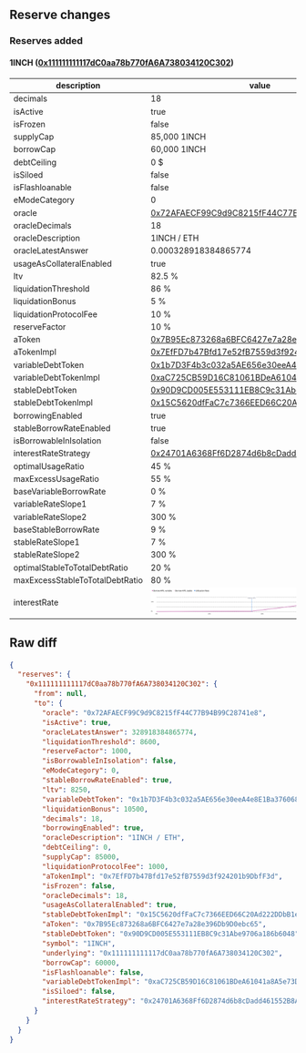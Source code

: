 ## Reserve changes

### Reserves added

#### 1INCH ([0x111111111117dC0aa78b770fA6A738034120C302](https://etherscan.io/address/0x111111111117dC0aa78b770fA6A738034120C302))

| description | value |
| --- | --- |
| decimals | 18 |
| isActive | true |
| isFrozen | false |
| supplyCap | 85,000 1INCH |
| borrowCap | 60,000 1INCH |
| debtCeiling | 0 $ |
| isSiloed | false |
| isFlashloanable | false |
| eModeCategory | 0 |
| oracle | [0x72AFAECF99C9d9C8215fF44C77B94B99C28741e8](https://etherscan.io/address/0x72AFAECF99C9d9C8215fF44C77B94B99C28741e8) |
| oracleDecimals | 18 |
| oracleDescription | 1INCH / ETH |
| oracleLatestAnswer | 0.000328918384865774 |
| usageAsCollateralEnabled | true |
| ltv | 82.5 % |
| liquidationThreshold | 86 % |
| liquidationBonus | 5 % |
| liquidationProtocolFee | 10 % |
| reserveFactor | 10 % |
| aToken | [0x7B95Ec873268a6BFC6427e7a28e396Db9D0ebc65](https://etherscan.io/address/0x7B95Ec873268a6BFC6427e7a28e396Db9D0ebc65) |
| aTokenImpl | [0x7EfFD7b47Bfd17e52fB7559d3f924201b9DbfF3d](https://etherscan.io/address/0x7EfFD7b47Bfd17e52fB7559d3f924201b9DbfF3d) |
| variableDebtToken | [0x1b7D3F4b3c032a5AE656e30eeA4e8E1Ba376068F](https://etherscan.io/address/0x1b7D3F4b3c032a5AE656e30eeA4e8E1Ba376068F) |
| variableDebtTokenImpl | [0xaC725CB59D16C81061BDeA61041a8A5e73DA9EC6](https://etherscan.io/address/0xaC725CB59D16C81061BDeA61041a8A5e73DA9EC6) |
| stableDebtToken | [0x90D9CD005E553111EB8C9c31Abe9706a186b6048](https://etherscan.io/address/0x90D9CD005E553111EB8C9c31Abe9706a186b6048) |
| stableDebtTokenImpl | [0x15C5620dfFaC7c7366EED66C20Ad222DDbB1eD57](https://etherscan.io/address/0x15C5620dfFaC7c7366EED66C20Ad222DDbB1eD57) |
| borrowingEnabled | true |
| stableBorrowRateEnabled | true |
| isBorrowableInIsolation | false |
| interestRateStrategy | [0x24701A6368Ff6D2874d6b8cDadd461552B8A5283](https://etherscan.io/address/0x24701A6368Ff6D2874d6b8cDadd461552B8A5283) |
| optimalUsageRatio | 45 % |
| maxExcessUsageRatio | 55 % |
| baseVariableBorrowRate | 0 % |
| variableRateSlope1 | 7 % |
| variableRateSlope2 | 300 % |
| baseStableBorrowRate | 9 % |
| stableRateSlope1 | 7 % |
| stableRateSlope2 | 300 % |
| optimalStableToTotalDebtRatio | 20 % |
| maxExcessStableToTotalDebtRatio | 80 % |
| interestRate | ![ir](/.assets/b5cb0fd07fde8594230045982589445fc02ace52.svg) |

## Raw diff

```json
{
  "reserves": {
    "0x111111111117dC0aa78b770fA6A738034120C302": {
      "from": null,
      "to": {
        "oracle": "0x72AFAECF99C9d9C8215fF44C77B94B99C28741e8",
        "isActive": true,
        "oracleLatestAnswer": 328918384865774,
        "liquidationThreshold": 8600,
        "reserveFactor": 1000,
        "isBorrowableInIsolation": false,
        "eModeCategory": 0,
        "stableBorrowRateEnabled": true,
        "ltv": 8250,
        "variableDebtToken": "0x1b7D3F4b3c032a5AE656e30eeA4e8E1Ba376068F",
        "liquidationBonus": 10500,
        "decimals": 18,
        "borrowingEnabled": true,
        "oracleDescription": "1INCH / ETH",
        "debtCeiling": 0,
        "supplyCap": 85000,
        "liquidationProtocolFee": 1000,
        "aTokenImpl": "0x7EfFD7b47Bfd17e52fB7559d3f924201b9DbfF3d",
        "isFrozen": false,
        "oracleDecimals": 18,
        "usageAsCollateralEnabled": true,
        "stableDebtTokenImpl": "0x15C5620dfFaC7c7366EED66C20Ad222DDbB1eD57",
        "aToken": "0x7B95Ec873268a6BFC6427e7a28e396Db9D0ebc65",
        "stableDebtToken": "0x90D9CD005E553111EB8C9c31Abe9706a186b6048",
        "symbol": "1INCH",
        "underlying": "0x111111111117dC0aa78b770fA6A738034120C302",
        "borrowCap": 60000,
        "isFlashloanable": false,
        "variableDebtTokenImpl": "0xaC725CB59D16C81061BDeA61041a8A5e73DA9EC6",
        "isSiloed": false,
        "interestRateStrategy": "0x24701A6368Ff6D2874d6b8cDadd461552B8A5283"
      }
    }
  }
}
```